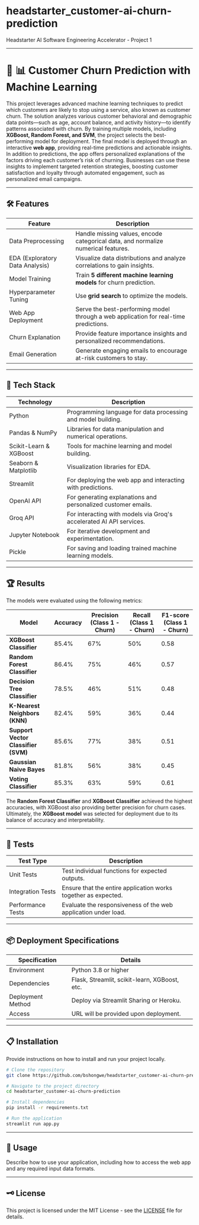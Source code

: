 # headstarter_customer-ai-churn-prediction
Headstarter AI Software Engineering Accelerator - Project 1

---

# 🚀 📊 Customer Churn Prediction with Machine Learning

This project leverages advanced machine learning techniques to predict which customers are likely to stop using a service, also known as customer churn. The solution analyzes various customer behavioral and demographic data points—such as age, account balance, and activity history—to identify patterns associated with churn. By training multiple models, including **XGBoost, Random Forest, and SVM**, the project selects the best-performing model for deployment. The final model is deployed through an interactive **web app**, providing real-time predictions and actionable insights. In addition to predictions, the app offers personalized explanations of the factors driving each customer’s risk of churning. Businesses can use these insights to implement targeted retention strategies, boosting customer satisfaction and loyalty through automated engagement, such as personalized email campaigns.

---

## 🛠️ Features

| Feature                                | Description                                      |
|----------------------------------------|--------------------------------------------------|
| Data Preprocessing                     | Handle missing values, encode categorical data, and normalize numerical features. |
| EDA (Exploratory Data Analysis)       | Visualize data distributions and analyze correlations to gain insights. |
| Model Training                         | Train **5 different machine learning models** for churn prediction. |
| Hyperparameter Tuning                  | Use **grid search** to optimize the models. |
| Web App Deployment                     | Serve the best-performing model through a web application for real-time predictions. |
| Churn Explanation                      | Provide feature importance insights and personalized recommendations. |
| Email Generation                       | Generate engaging emails to encourage at-risk customers to stay. |

---

## 🚀 Tech Stack

| Technology          | Description                                          |
|---------------------|------------------------------------------------------|
| Python              | Programming language for data processing and model building. |
| Pandas & NumPy      | Libraries for data manipulation and numerical operations. |
| Scikit-Learn & XGBoost | Tools for machine learning and model building. |
| Seaborn & Matplotlib | Visualization libraries for EDA.                  |
| Streamlit           | For deploying the web app and interacting with predictions. |
| OpenAI API          | For generating explanations and personalized customer emails. |
| Groq API            | For interacting with models via Groq's accelerated AI API services. |
| Jupyter Notebook     | For iterative development and experimentation.      |
| Pickle              | For saving and loading trained machine learning models. |

---

## 🏆 Results

The models were evaluated using the following metrics:

| Model                       | Accuracy | Precision (Class 1 - Churn) | Recall (Class 1 - Churn) | F1-score (Class 1 - Churn) |
|-----------------------------|----------|-----------------------------|---------------------------|-----------------------------|
| **XGBoost Classifier**      | 85.4%    | 67%                         | 50%                       | 0.58                        |
| **Random Forest Classifier**| 86.4%    | 75%                         | 46%                       | 0.57                        |
| **Decision Tree Classifier**| 78.5%    | 46%                         | 51%                       | 0.48                        |
| **K-Nearest Neighbors (KNN)**| 82.4%   | 59%                         | 36%                       | 0.44                        |
| **Support Vector Classifier (SVM)**| 85.6% | 77%                     | 38%                       | 0.51                        |
| **Gaussian Naive Bayes**   | 81.8%    | 56%                         | 38%                       | 0.45                        |
| **Voting Classifier**       | 85.3%    | 63%                         | 59%                       | 0.61                        |

The **Random Forest Classifier** and **XGBoost Classifier** achieved the highest accuracies, with XGBoost also providing better precision for churn cases. Ultimately, the **XGBoost model** was selected for deployment due to its balance of accuracy and interpretability.

---

## 🧪 Tests

| Test Type            | Description                                          |
|----------------------|----------------------------------------------------|
| Unit Tests           | Test individual functions for expected outputs.    |
| Integration Tests    | Ensure that the entire application works together as expected. |
| Performance Tests    | Evaluate the responsiveness of the web application under load. |

---

## 📦 Deployment Specifications

| Specification        | Details                                             |
|----------------------|----------------------------------------------------|
| Environment          | Python 3.8 or higher                               |
| Dependencies         | Flask, Streamlit, scikit-learn, XGBoost, etc.     |
| Deployment Method    | Deploy via Streamlit Sharing or Heroku.           |
| Access               | URL will be provided upon deployment.             |

---

## 📋 Installation

Provide instructions on how to install and run your project locally.

```bash
# Clone the repository
git clone https://github.com/bshongwe/headstarter_customer-ai-churn-prediction.git

# Navigate to the project directory
cd headstarter_customer-ai-churn-prediction

# Install dependencies
pip install -r requirements.txt

# Run the application
streamlit run app.py
```

---

## 📝 Usage

Describe how to use your application, including how to access the web app and any required input data formats.

---

## 🗝️ License

This project is licensed under the MIT License - see the [LICENSE](LICENSE) file for details.
